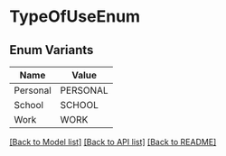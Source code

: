 # TypeOfUseEnum

## Enum Variants

| Name | Value |
|---- | -----|
| Personal | PERSONAL |
| School | SCHOOL |
| Work | WORK |


[[Back to Model list]](../README.md#documentation-for-models) [[Back to API list]](../README.md#documentation-for-api-endpoints) [[Back to README]](../README.md)


